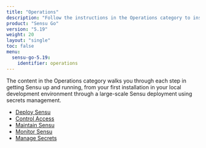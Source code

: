 ```yaml
---
title: "Operations"
description: "Follow the instructions in the Operations category to install, deploy, and operate Sensu."
product: "Sensu Go"
version: "5.19"
weight: 20
layout: "single"
toc: false
menu:
  sensu-go-5.19:
    identifier: operations
---
```


The content in the Operations category walks you through each step in getting Sensu up and running, from your first installation in your local development environment through a large-scale Sensu deployment using secrets management.

- [Deploy Sensu][1]
- [Control Access][2]
- [Maintain Sensu][3]
- [Monitor Sensu][4]
- [Manage Secrets][5]


[1]: deploy-sensu/
[2]: control-access/
[3]: maintain-sensu/
[4]: monitor-sensu/
[5]: manage-secrets/
